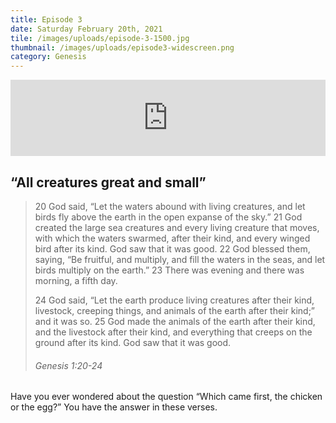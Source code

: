 ```yaml
---
title: Episode 3
date: Saturday February 20th, 2021
tile: /images/uploads/episode-3-1500.jpg
thumbnail: /images/uploads/episode3-widescreen.png
category: Genesis
---
```

<iframe title="0003 - All creatures great and small" height="122" width="100%" style="border: none;" scrolling="no" data-name="pb-iframe-player" src="https://www.podbean.com/media/player/djmn4-fb6070?from=pb6admin&download=1&version=1&auto=0&share=1&download=1&rtl=0&fonts=Helvetica&skin=1&pfauth=&btn-skin=107"></iframe>

## “All creatures great and small”

> 20 God said, “Let the waters abound with living creatures, and let birds fly above the earth in the open expanse of the sky.” 21 God created the large sea creatures and every living creature that moves, with which the waters swarmed, after their kind, and every winged bird after its kind. God saw that it was good. 22 God blessed them, saying, “Be fruitful, and multiply, and fill the waters in the seas, and let birds multiply on the earth.” 23 There was evening and there was morning, a fifth day.
>
> 24 God said, “Let the earth produce living creatures after their kind, livestock, creeping things, and animals of the earth after their kind;” and it was so. 25 God made the animals of the earth after their kind, and the livestock after their kind, and everything that creeps on the ground after its kind. God saw that it was good.
>
> ###### Genesis 1:20-24

Have you ever wondered about the question “Which came first, the chicken or the egg?” You have the answer in these verses.